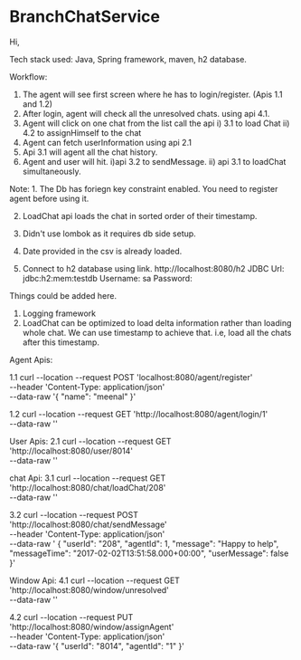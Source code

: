 # BranchChatService

Hi,

Tech stack used: Java, Spring framework, maven, h2 database.

Workflow:
1. The agent will see first screen where he has to login/register. (Apis 1.1 and 1.2)
2. After login, agent will check all the unresolved chats. using api 4.1.
3. Agent will click on one chat from the list call the api 
		i) 3.1 to load Chat
		ii) 4.2 to assignHimself to the chat
4. Agent can fetch userInformation using api 2.1
5. Api 3.1 will agent all the chat history.
6. Agent and user will hit.
		i)api 3.2 to sendMessage.
		ii) api 3.1 to loadChat simultaneously.


Note: 1. The Db has foriegn key constraint enabled. You need to register agent before using it.

2. LoadChat api loads the chat in sorted order of their timestamp. 

3. Didn't use lombok as it requires db side setup.

4. Date provided in the csv is already loaded.

5. Connect to h2 database using link. http://localhost:8080/h2
		JDBC Url: jdbc:h2:mem:testdb
		Username: sa
		Password: <empty>

Things could be added here.
1. Logging framework
2. LoadChat can be optimized to load delta information rather than loading whole chat. We can use timestamp to achieve that.
i.e, load all the chats after this timestamp.



Agent Apis:

1.1 curl --location --request POST 'localhost:8080/agent/register' \
--header 'Content-Type: application/json' \
--data-raw '{
    "name": "meenal"
}'

1.2 curl --location --request GET 'http://localhost:8080/agent/login/1' \
--data-raw ''

User Apis:
2.1 curl --location --request GET 'http://localhost:8080/user/8014' \
--data-raw ''

chat Api:
3.1 curl --location --request GET 'http://localhost:8080/chat/loadChat/208' \
--data-raw ''

3.2 curl --location --request POST 'http://localhost:8080/chat/sendMessage' \
--header 'Content-Type: application/json' \
--data-raw '  {
        "userId": "208",
        "agentId": 1,
        "message": "Happy to help",
        "messageTime": "2017-02-02T13:51:58.000+00:00",
        "userMessage": false
    }'



Window Api:
4.1 curl --location --request GET 'http://localhost:8080/window/unresolved' \
--data-raw ''

4.2 curl --location --request PUT 'http://localhost:8080/window/assignAgent' \
--header 'Content-Type: application/json' \
--data-raw '{
    "userId": "8014",
    "agentId": "1"
}'







